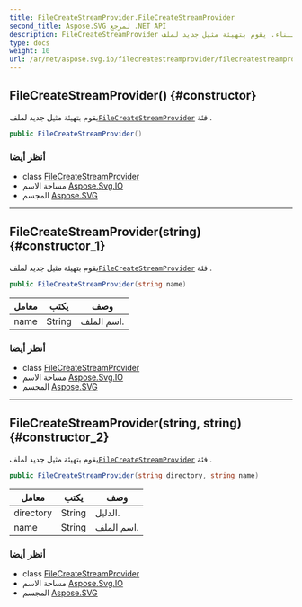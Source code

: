 ```yaml
---
title: FileCreateStreamProvider.FileCreateStreamProvider
second_title: Aspose.SVG لمرجع .NET API
description: FileCreateStreamProvider البناء. يقوم بتهيئة مثيل جديد لملفFileCreateStreamProvider فئة .
type: docs
weight: 10
url: /ar/net/aspose.svg.io/filecreatestreamprovider/filecreatestreamprovider/
---
```

## FileCreateStreamProvider() {#constructor}

يقوم بتهيئة مثيل جديد لملف[`FileCreateStreamProvider`](../) فئة .

```csharp
public FileCreateStreamProvider()
```

### أنظر أيضا

* class [FileCreateStreamProvider](../)
* مساحة الاسم [Aspose.Svg.IO](../../filecreatestreamprovider/)
* المجسم [Aspose.SVG](../../../)

---

## FileCreateStreamProvider(string) {#constructor_1}

يقوم بتهيئة مثيل جديد لملف[`FileCreateStreamProvider`](../) فئة .

```csharp
public FileCreateStreamProvider(string name)
```

| معامل | يكتب | وصف |
| --- | --- | --- |
| name | String | اسم الملف. |

### أنظر أيضا

* class [FileCreateStreamProvider](../)
* مساحة الاسم [Aspose.Svg.IO](../../filecreatestreamprovider/)
* المجسم [Aspose.SVG](../../../)

---

## FileCreateStreamProvider(string, string) {#constructor_2}

يقوم بتهيئة مثيل جديد لملف[`FileCreateStreamProvider`](../) فئة .

```csharp
public FileCreateStreamProvider(string directory, string name)
```

| معامل | يكتب | وصف |
| --- | --- | --- |
| directory | String | الدليل. |
| name | String | اسم الملف. |

### أنظر أيضا

* class [FileCreateStreamProvider](../)
* مساحة الاسم [Aspose.Svg.IO](../../filecreatestreamprovider/)
* المجسم [Aspose.SVG](../../../)


